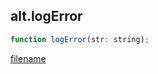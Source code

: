 ## alt.logError

```js
function logError(str: string);
```

[filename](method_logError_m.md ':include')